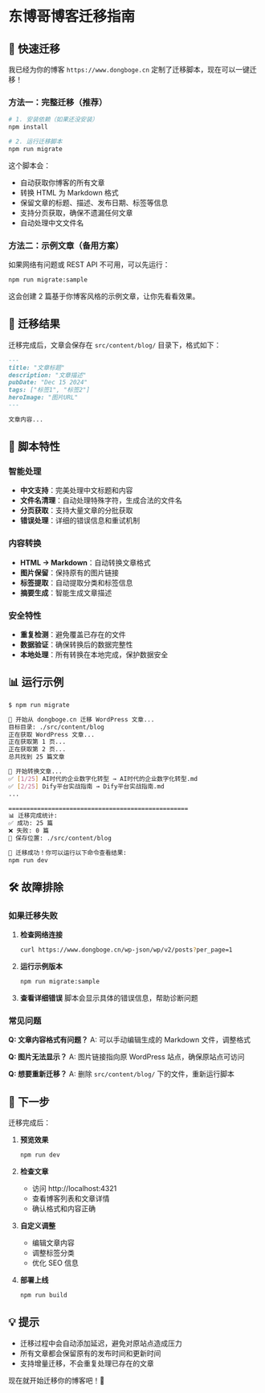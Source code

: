# 东博哥博客迁移指南

## 🚀 快速迁移

我已经为你的博客 `https://www.dongboge.cn` 定制了迁移脚本，现在可以一键迁移！

### 方法一：完整迁移（推荐）

```bash
# 1. 安装依赖（如果还没安装）
npm install

# 2. 运行迁移脚本
npm run migrate
```

这个脚本会：

- 自动获取你博客的所有文章
- 转换 HTML 为 Markdown 格式
- 保留文章的标题、描述、发布日期、标签等信息
- 支持分页获取，确保不遗漏任何文章
- 自动处理中文文件名

### 方法二：示例文章（备用方案）

如果网络有问题或 REST API 不可用，可以先运行：

```bash
npm run migrate:sample
```

这会创建 2 篇基于你博客风格的示例文章，让你先看看效果。

## 📁 迁移结果

迁移完成后，文章会保存在 `src/content/blog/` 目录下，格式如下：

```markdown
---
title: "文章标题"
description: "文章描述"
pubDate: "Dec 15 2024"
tags: ["标签1", "标签2"]
heroImage: "图片URL"
---

文章内容...
```

## 🔧 脚本特性

### 智能处理

- **中文支持**：完美处理中文标题和内容
- **文件名清理**：自动处理特殊字符，生成合法的文件名
- **分页获取**：支持大量文章的分批获取
- **错误处理**：详细的错误信息和重试机制

### 内容转换

- **HTML → Markdown**：自动转换文章格式
- **图片保留**：保持原有的图片链接
- **标签提取**：自动提取分类和标签信息
- **摘要生成**：智能生成文章描述

### 安全特性

- **重复检测**：避免覆盖已存在的文件
- **数据验证**：确保转换后的数据完整性
- **本地处理**：所有转换在本地完成，保护数据安全

## 📊 运行示例

```bash
$ npm run migrate

🚀 开始从 dongboge.cn 迁移 WordPress 文章...
目标目录: ./src/content/blog
正在获取 WordPress 文章...
正在获取第 1 页...
正在获取第 2 页...
总共找到 25 篇文章

📝 开始转换文章...
✅ [1/25] AI时代的企业数字化转型 → AI时代的企业数字化转型.md
✅ [2/25] Dify平台实战指南 → Dify平台实战指南.md
...

==================================================
📊 迁移完成统计:
✅ 成功: 25 篇
❌ 失败: 0 篇
📁 保存位置: ./src/content/blog

🎉 迁移成功！你可以运行以下命令查看结果:
npm run dev
```

## 🛠 故障排除

### 如果迁移失败

1. **检查网络连接**

   ```bash
   curl https://www.dongboge.cn/wp-json/wp/v2/posts?per_page=1
   ```

2. **运行示例版本**

   ```bash
   npm run migrate:sample
   ```

3. **查看详细错误**
   脚本会显示具体的错误信息，帮助诊断问题

### 常见问题

**Q: 文章内容格式有问题？**
A: 可以手动编辑生成的 Markdown 文件，调整格式

**Q: 图片无法显示？**
A: 图片链接指向原 WordPress 站点，确保原站点可访问

**Q: 想要重新迁移？**
A: 删除 `src/content/blog/` 下的文件，重新运行脚本

## 🎯 下一步

迁移完成后：

1. **预览效果**

   ```bash
   npm run dev
   ```

2. **检查文章**

   - 访问 http://localhost:4321
   - 查看博客列表和文章详情
   - 确认格式和内容正确

3. **自定义调整**

   - 编辑文章内容
   - 调整标签分类
   - 优化 SEO 信息

4. **部署上线**
   ```bash
   npm run build
   ```

## 💡 提示

- 迁移过程中会自动添加延迟，避免对原站点造成压力
- 所有文章都会保留原有的发布时间和更新时间
- 支持增量迁移，不会重复处理已存在的文章

现在就开始迁移你的博客吧！🚀
